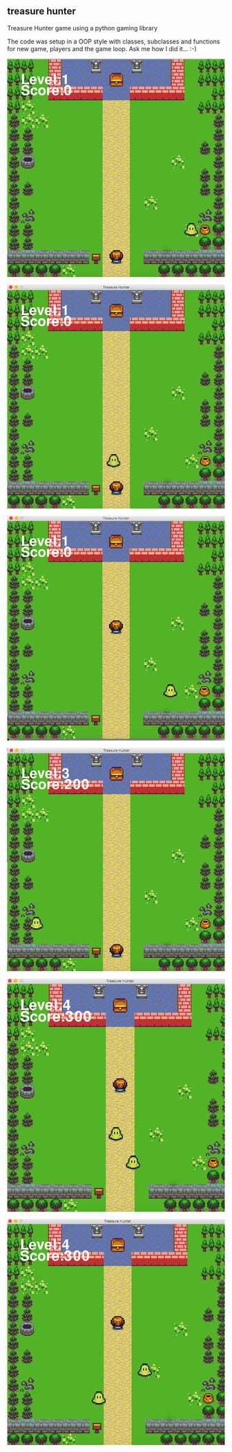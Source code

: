 ## treasure hunter
Treasure Hunter game using a python gaming library

The code was setup in a OOP style with classes, subclasses and functions for new game, players and the game loop.
Ask me how I did it... :-)

![alt treasure hunter](https://github.com/GitHub4Phils/pythonProjects/blob/master/images/th1.png "Treasure Hunter 1")

![alt treasure hunter](https://github.com/GitHub4Phils/pythonProjects/blob/master/images/th2.png "Treasure Hunter 2")

![alt treasure hunter](https://github.com/GitHub4Phils/pythonProjects/blob/master/images/th3.png "Treasure Hunter 3")

![alt treasure hunter](https://github.com/GitHub4Phils/pythonProjects/blob/master/images/th4.png "Treasure Hunter 4")

![alt treasure hunter](https://github.com/GitHub4Phils/pythonProjects/blob/master/images/th5.png "Treasure Hunter 5")

![alt treasure hunter](https://github.com/GitHub4Phils/pythonProjects/blob/master/images/th6.png "Treasure Hunter 6")


